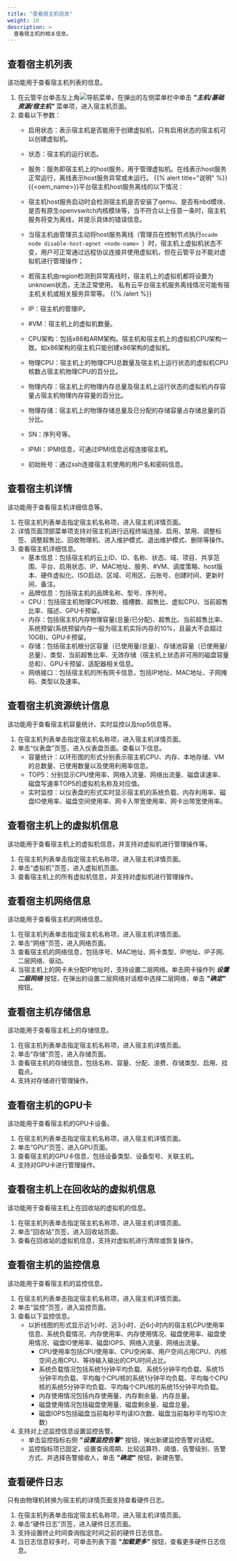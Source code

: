 ```yaml
---
title: "查看宿主机信息"
weight: 10
description: >
  查看宿主机的相关信息。
---
```


## 查看宿主机列表

该功能用于查看宿主机列表的信息。

1. 在云管平台单击左上角![](../../../images/intro/nav.png)导航菜单，在弹出的左侧菜单栏中单击 **_"主机/基础资源/宿主机"_** 菜单项，进入宿主机页面。
2. 查看以下参数：
   - 启用状态：表示宿主机是否能用于创建虚拟机，只有启用状态的宿主机可以创建虚拟机。
   - 状态：宿主机的运行状态。
   - 服务：服务即宿主机上的host服务，用于管理虚拟机。在线表示host服务正常运行，离线表示host服务异常或未运行。
{{% alert title="说明" %}}
{{<oem_name>}}平台宿主机host服务离线的以下情况：

   - 宿主机host服务启动时会检测宿主机是否安装了qemu、是否有nbd模块、是否有原生openvswitch内核模块等，当不符合以上任意一条时，宿主机服务将变为离线，并提示具体的错误信息。 
   - 当宿主机由管理员主动将host服务离线（管理员在控制节点执行`ocadm node disable-host-agnet <node-name> `）时，宿主机上虚拟机状态不变，用户可正常通过远程协议连接并使用虚拟机，但在云管平台不能对虚拟机进行管理操作；
   - 若宿主机由region检测到异常离线时，宿主机上的虚拟机都将设置为unknown状态，无法正常使用。
私有云平台宿主机服务离线情况可能有宿主机关机或相关服务异常等。
{{% /alert %}}
   - IP：宿主机的管理IP。
   - #VM：宿主机上的虚拟机数量。
   - CPU架构：包括x86和ARM架构。宿主机和宿主机上的虚拟机CPU架构一致。如x86架构的宿主机只能创建x86架构的虚拟机。
   - 物理CPU：宿主机上的物理CPU总数量及宿主机上运行状态的虚拟机CPU核数占宿主机物理CPU的百分比。
   - 物理内存：宿主机上的物理内存总量及宿主机上运行状态的虚拟机内存容量占宿主机物理内存容量的百分比。
   - 物理存储：宿主机上的物理存储总量及已分配的存储容量占存储总量的百分比。
   - SN：序列号等。
   - IPMI：IPMI信息，可通过IPMI信息远程连接宿主机。
   - 初始账号：通过ssh连接宿主机使用的用户名和密码信息。 

## 查看宿主机详情

该功能用于查看宿主机详细信息等。

1. 在宿主机列表单击指定宿主机名称项，进入宿主机详情页面。
2. 详情页面顶部菜单项支持对宿主机进行远程终端连接、启用、禁用、调整标签、调整超售比、回收物理机、进入维护模式、退出维护模式、删除等操作。
3. 查看宿主机详细信息。
    - 基本信息：包括宿主机的云上ID、ID、名称、状态、域、项目、共享范围、平台、启用状态、IP、MAC地址、服务、#VM、调度策略、host版本、硬件虚拟化、ISO启动、区域、可用区、云账号、创建时间、更新时间、备注。
    - 品牌信息：包括宿主机的品牌名称、型号、序列号。
    - CPU：包括宿主机物理CPU核数、插槽数、超售比、虚拟CPU、当前超售比率、描述、GPU卡预留。
    - 内存：包括宿主机内存物理容量(总量/已分配)、超售比、当前超售比率、系统预留(系统预留内存一般为宿主机实际内存的10%，且最大不会超过10GB)、GPU卡预留。
    - 存储：包括宿主机根分区容量（已使用量/总量）、存储池容量（已使用量/总量）、类型、当前超售比率、无效存储（宿主机上状态非可用的磁盘容量总和）、GPU卡预留、适配器相关信息。
    - 网络接口：包括宿主机的所有网卡信息，包括IP地址、MAC地址、子网掩码、类型以及速率。

## 查看宿主机资源统计信息

该功能用于查看宿主机容量统计、实时监控以及top5信息等。

1. 在宿主机列表单击指定宿主机名称项，进入宿主机详情页面。
2. 单击“仪表盘”页签，进入仪表盘页面。查看以下信息。
    - 容量统计：以环形图的形式分别表示宿主机CPU、内存、本地存储、VM的总数量、已使用数量以及使用利用率信息。
    - TOP5：分别显示CPU使用率、网络入流量、网络出流量、磁盘读速率、磁盘写速率TOP5的虚拟机名称及对应值。
    - 实时监控：以仪表盘的形式实时显示宿主机的系统负载、内存利用率、磁盘IO使用率、磁盘空间使用率、网卡入带宽使用率、网卡出带宽使用率。

## 查看宿主机上的虚拟机信息

该功能用于查看宿主机上的虚拟机信息，并支持对虚拟机进行管理操作等。

1. 在宿主机列表单击指定宿主机名称项，进入宿主机详情页面。
2. 单击“虚拟机”页签，进入虚拟机页面。
3. 查看宿主机上的所有虚拟机信息，并支持对虚拟机进行管理操作。

## 查看宿主机网络信息

该功能用于查看宿主机的网络信息。

1. 在宿主机列表单击指定宿主机名称项，进入宿主机详情页面。
2. 单击“网络”页签，进入网络页面。
3. 查看宿主机的网络信息，包括序号、MAC地址、网卡类型、IP地址、IP子网、二层网络、驱动。
4. 当宿主机上的网卡未分配IP地址时，支持设置二层网络。单击网卡操作列 **_设置二层网络_** 按钮，在弹出的设置二层网络对话框中选择二层网络，单击 **_"确定"_** 按钮。

## 查看宿主机存储信息

该功能用于查看宿主机上的存储信息。

1. 在宿主机列表单击指定宿主机名称项，进入宿主机详情页面。
2. 单击“存储”页签，进入存储页面。
3. 查看宿主机的存储信息，包括名称、容量、分配、浪费、存储类型、启用、挂载点。
4. 支持对存储进行管理操作。

## 查看宿主机的GPU卡

该功能用于查看宿主机的GPU卡设备。

1. 在宿主机列表单击指定宿主机名称项，进入宿主机详情页面。
2. 单击“GPU”页签，进入GPU页面。
3. 查看宿主机的GPU卡信息，包括设备类型、设备型号、关联主机。
4. 支持对GPU卡进行管理操作。

## 查看宿主机上在回收站的虚拟机信息

该功能用于查看宿主机上在回收站的虚拟机的信息。

1. 在宿主机列表单击指定宿主机名称项，进入宿主机详情页面。
2. 单击“回收站”页签，进入回收站页面。
3. 查看在回收站的虚拟机信息，支持对虚拟机进行清除或恢复操作。

## 查看宿主机的监控信息

该功能用于查看宿主机的监控信息。

1. 在宿主机列表单击指定宿主机名称项，进入宿主机详情页面。
2. 单击“监控”页签，进入监控页面。
3. 查看以下监控信息。
    - 以折线图的形式显示近1小时、近3小时、近6小时内的宿主机CPU使用率信息、系统负载情况、内存使用率、内存使用情况、磁盘使用率、磁盘使用情况、磁盘IO使用率、磁盘IOPS、网络入流量、网络出流量。
        - CPU使用率包括CPU使用率、CPU空闲率、用户空间占用CPU、内核空间占用CPU、等待输入输出的CPU时间占比。
        - 系统负载情况包括系统1分钟平均负载、系统5分钟平均负载、系统15分钟平均负载、平均每个CPU核的系统1分钟平均负载、平均每个CPU核的系统5分钟平均负载、平均每个CPU核的系统15分钟平均负载。
        - 内存使用情况包括内存使用量、内存剩余量、内存总量。
        - 磁盘使用情况包括磁盘使用量、磁盘剩余量、磁盘总量。
        - 磁盘IOPS包括磁盘当前每秒平均读IO次数、磁盘当前每秒平均写IO次数）
4. 支持对上述监控信息设置监控告警。
    - 单击监控指标右侧 **_"设置监控告警"_** 按钮，弹出新建监控告警对话框。
    - 监控指标项已固定，设置查询周期、比较运算符、阈值、告警级别、告警方式、并选择告警接收人，单击 **_"确定"_** 按钮，新建告警。

## 查看硬件日志

只有由物理机转换为宿主机的详情页面支持查看硬件日志。

1. 在宿主机列表单击指定宿主机名称项，进入宿主机详情页面。
2. 单击“硬件日志”页签，进入硬件日志页面。
3. 支持设置终止时间查询指定时间之前的硬件日志信息。
4. 当日志信息较多时，可单击列表下面 **_"加载更多"_** 按钮，查看更多硬件日志信息。
